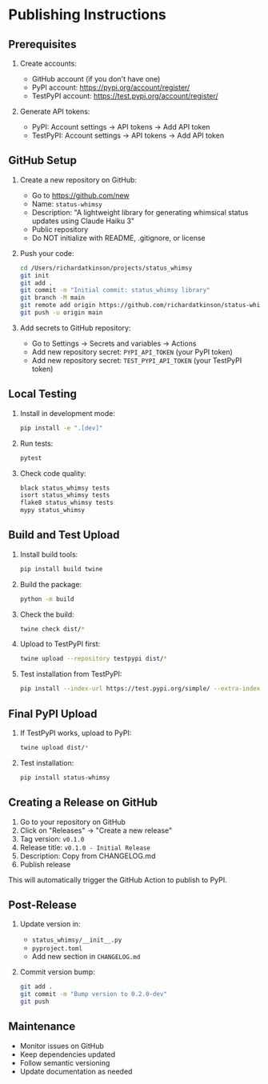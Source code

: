 # Publishing Instructions

## Prerequisites

1. Create accounts:
   - GitHub account (if you don't have one)
   - PyPI account: https://pypi.org/account/register/
   - TestPyPI account: https://test.pypi.org/account/register/

2. Generate API tokens:
   - PyPI: Account settings → API tokens → Add API token
   - TestPyPI: Account settings → API tokens → Add API token

## GitHub Setup

1. Create a new repository on GitHub:
   - Go to https://github.com/new
   - Name: `status-whimsy`
   - Description: "A lightweight library for generating whimsical status updates using Claude Haiku 3"
   - Public repository
   - Do NOT initialize with README, .gitignore, or license

2. Push your code:
   ```bash
   cd /Users/richardatkinson/projects/status_whimsy
   git init
   git add .
   git commit -m "Initial commit: status_whimsy library"
   git branch -M main
   git remote add origin https://github.com/richardatkinson/status-whimsy.git
   git push -u origin main
   ```

3. Add secrets to GitHub repository:
   - Go to Settings → Secrets and variables → Actions
   - Add new repository secret: `PYPI_API_TOKEN` (your PyPI token)
   - Add new repository secret: `TEST_PYPI_API_TOKEN` (your TestPyPI token)

## Local Testing

1. Install in development mode:
   ```bash
   pip install -e ".[dev]"
   ```

2. Run tests:
   ```bash
   pytest
   ```

3. Check code quality:
   ```bash
   black status_whimsy tests
   isort status_whimsy tests
   flake8 status_whimsy tests
   mypy status_whimsy
   ```

## Build and Test Upload

1. Install build tools:
   ```bash
   pip install build twine
   ```

2. Build the package:
   ```bash
   python -m build
   ```

3. Check the build:
   ```bash
   twine check dist/*
   ```

4. Upload to TestPyPI first:
   ```bash
   twine upload --repository testpypi dist/*
   ```

5. Test installation from TestPyPI:
   ```bash
   pip install --index-url https://test.pypi.org/simple/ --extra-index-url https://pypi.org/simple/ status-whimsy
   ```

## Final PyPI Upload

1. If TestPyPI works, upload to PyPI:
   ```bash
   twine upload dist/*
   ```

2. Test installation:
   ```bash
   pip install status-whimsy
   ```

## Creating a Release on GitHub

1. Go to your repository on GitHub
2. Click on "Releases" → "Create a new release"
3. Tag version: `v0.1.0`
4. Release title: `v0.1.0 - Initial Release`
5. Description: Copy from CHANGELOG.md
6. Publish release

This will automatically trigger the GitHub Action to publish to PyPI.

## Post-Release

1. Update version in:
   - `status_whimsy/__init__.py`
   - `pyproject.toml`
   - Add new section in `CHANGELOG.md`

2. Commit version bump:
   ```bash
   git add .
   git commit -m "Bump version to 0.2.0-dev"
   git push
   ```

## Maintenance

- Monitor issues on GitHub
- Keep dependencies updated
- Follow semantic versioning
- Update documentation as needed